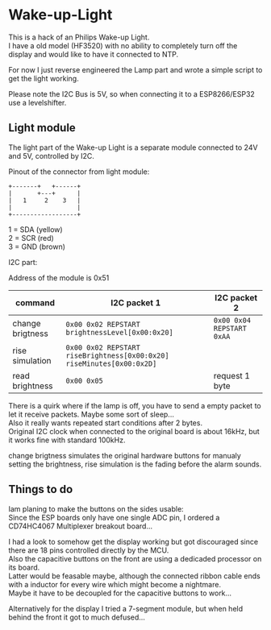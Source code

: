 # Wake-up-Light
This is a hack of an Philips Wake-up Light.<br>
I have a old model (HF3520) with no ability to completely turn off the display and would like to have it connected to NTP.

For now I just reverse engineered the Lamp part and wrote a simple script to get the light working.

Please note the I2C Bus is 5V, so when connecting it to a ESP8266/ESP32 use a levelshifter.

## Light module
The light part of the Wake-up Light is a separate module connected to 24V and 5V, controlled by I2C.

Pinout of the connector from light module:

```
+-------+   +------+
|       +---+      |
|   1     2    3   |
|                  |
+------------------+
```

1 = SDA (yellow)<br>
2 = SCR (red)<br>
3 = GND (brown)<br>

I2C part:

Address of the module is 0x51

| command  | I2C packet 1 | I2C packet 2 | 
| ------------- | ------------- | ------------- |
| change brigtness  | `0x00 0x02 REPSTART brightnessLevel[0x00:0x20]`   |  `0x00 0x04 REPSTART 0xAA` |
| rise simulation  | `0x00 0x02 REPSTART riseBrightness[0x00:0x20] riseMinutes[0x00:0x2D]`   |   |
| read brightness  | `0x00 0x05` | request 1 byte |

There is a quirk where if the lamp is off, you have to send a empty packet to let it receive packets. Maybe some sort of sleep...<br>
Also it really wants repeated start conditions after 2 bytes.<br>
Original I2C clock when connected to the original board is about 16kHz, but it works fine with standard 100kHz.

change brigtness simulates the original hardware buttons for manualy setting the brightness, rise simulation is the fading before the alarm sounds.

## Things to do

Iam planing to make the buttons on the sides usable:<br>
Since the ESP boards only have one single ADC pin, I ordered a CD74HC4067 Multiplexer breakout board...

I had a look to somehow get the display working but got discouraged since there are 18 pins controlled directly by the MCU.<br>
Also the capacitive buttons on the front are using a dedicaded processor on its board.<br>
Latter would be feasable maybe, although the connected ribbon cable ends with a inductor for every wire which might become a nightmare.<br>
Maybe it have to be decoupled for the capacitive buttons to work...

Alternatively for the display I tried a 7-segment module, but when held behind the front it got to much defused...
